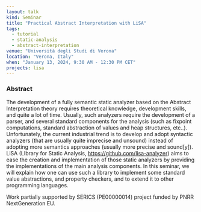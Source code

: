 ```yaml
---
layout: talk
kind: Seminar
title: "Practical Abstract Interpretation with LiSA"
tags:
  - tutorial
  - static-analysis
  - abstract-interpretation
venue: "Università degli Studi di Verona"
location: "Verona, Italy"
when: "January 13, 2024, 9:30 AM - 12:30 PM CET"
projects: lisa
---
```


### Abstract

The development of a fully semantic static analyzer based on the Abstract Interpretation theory requires theoretical knowledge, development skills, and quite a lot of time. Usually, such analyzers require the development of a parser, and several standard components for the analysis (such as fixpoint computations, standard abstraction of values and heap structures, etc..). Unfortunately, the current industrial trend is to develop and adopt syntactic analyzers (that are usually quite imprecise and unsound) instead of adopting more semantics approaches (usually more precise and sound[y]). LiSA (LIbrary for Static Analysis, https://github.com/lisa-analyzer) aims to ease the creation and implementation of those static analyzers by providing the implementations of the main analysis components. In this seminar, we will explain how one can use such a library to implement some standard value abstractions, and property checkers, and to extend it to other programming languages.

Work partially supported by SERICS (PE00000014) project funded by PNRR NextGeneration EU.
